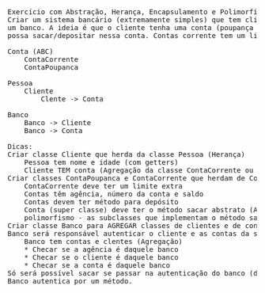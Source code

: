 <pre>
Exercício com Abstração, Herança, Encapsulamento e Polimorfismo
Criar um sistema bancário (extremamente simples) que tem clientes, contas e
um banco. A ideia é que o cliente tenha uma conta (poupança ou corrente) e que
possa sacar/depositar nessa conta. Contas corrente tem um limite extra.

Conta (ABC)
    ContaCorrente
    ContaPoupanca

Pessoa
    Cliente
        Clente -> Conta

Banco
    Banco -> Cliente
    Banco -> Conta

Dicas:
Criar classe Cliente que herda da classe Pessoa (Herança)
    Pessoa tem nome e idade (com getters)
    Cliente TEM conta (Agregação da classe ContaCorrente ou ContaPoupanca)
Criar classes ContaPoupanca e ContaCorrente que herdam de Conta
    ContaCorrente deve ter um limite extra
    Contas têm agência, número da conta e saldo
    Contas devem ter método para depósito
    Conta (super classe) deve ter o método sacar abstrato (Abstração e
    polimorfismo - as subclasses que implementam o método sacar)
Criar classe Banco para AGREGAR classes de clientes e de contas (Agregação)
Banco será responsável autenticar o cliente e as contas da seguinte maneira:
    Banco tem contas e clentes (Agregação)
    * Checar se a agência é daquele banco
    * Checar se o cliente é daquele banco
    * Checar se a conta é daquele banco
Só será possível sacar se passar na autenticação do banco (descrita acima)
Banco autentica por um método.</pre>
